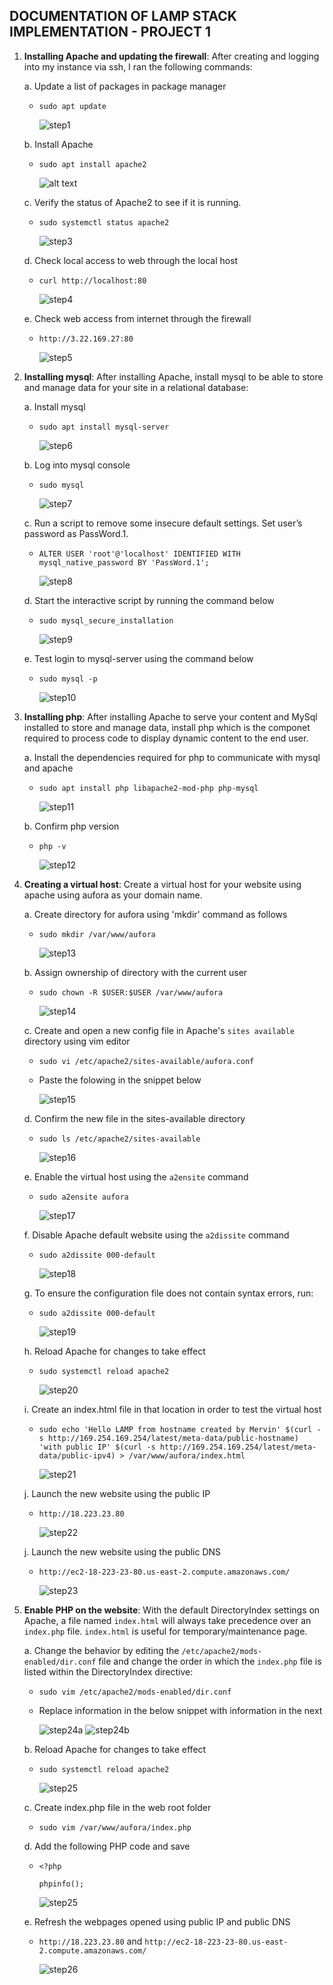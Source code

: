 ## DOCUMENTATION OF LAMP STACK IMPLEMENTATION - PROJECT 1

1. **Installing Apache and updating the firewall**: After creating and logging into my instance via ssh, I ran the following commands:

   a. Update a list of packages in package manager

   - `sudo apt update`

     ![step1](./projectPictures/step1_p1.JPG)

   b. Install Apache

   - `sudo apt install apache2`

     ![alt text](./projectPictures/step2_p1.JPG)

   c. Verify the status of Apache2 to see if it is running.

   - `sudo systemctl status apache2`

     ![step3](./projectPictures/step3_p1.JPG)

   d. Check local access to web through the local host

   - `curl http://localhost:80`

     ![step4](./projectPictures/step4_p1.JPG)

   e. Check web access from internet through the firewall

   - `http://3.22.169.27:80`

     ![step5](./projectPictures/step5_p1.JPG)

1. **Installing mysql**: After installing Apache, install mysql to be able to store and manage data for your site in a relational database:

   a. Install mysql

   - `sudo apt install mysql-server`

     ![step6](./projectPictures/step6_p1.JPG)

   b. Log into mysql console

   - `sudo mysql`

     ![step7](./projectPictures/step7_p1.JPG)

   c. Run a script to remove some insecure default settings. Set user’s password as PassWord.1.

   - `ALTER USER 'root'@'localhost' IDENTIFIED WITH mysql_native_password BY 'PassWord.1';`

     ![step8](./projectPictures/step8_p1.JPG)

   d. Start the interactive script by running the command below

   - `sudo mysql_secure_installation`

     ![step9](./projectPictures/step9_p1.JPG)

   e. Test login to mysql-server using the command below

   - `sudo mysql -p`

     ![step10](./projectPictures/step10_p1.JPG)

1. **Installing php**: After installing Apache to serve your content and MySql installed to store and manage data, install php which is the componet required to process code to display dynamic content to the end user.

   a. Install the dependencies required for php to communicate with mysql and apache

   - `sudo apt install php libapache2-mod-php php-mysql`

     ![step11](./projectPictures/step11_p1.JPG)

    b. Confirm php version

   - `php -v`

     ![step12](./projectPictures/step12_p1.JPG)


1. **Creating a virtual host**: Create a virtual host for your website using apache using aufora as your domain name.

   a. Create directory for aufora using 'mkdir' command as follows

   - `sudo mkdir /var/www/aufora`

     ![step13](./projectPictures/step13_p1.JPG)

   b. Assign ownership of directory with the current user

   - `sudo chown -R $USER:$USER /var/www/aufora`

     ![step14](./projectPictures/step14_p1.JPG)

   c. Create and open a new config file in Apache's `sites available` directory using vim editor

   - `sudo vi /etc/apache2/sites-available/aufora.conf`

   - Paste the folowing in the snippet below

     ![step15](./projectPictures/step15_p1.JPG)

   d. Confirm the new file in the sites-available directory

   - `sudo ls /etc/apache2/sites-available`

     ![step16](./projectPictures/step16_p1.JPG)

   e. Enable the virtual host using the `a2ensite` command

   - `sudo a2ensite aufora`

     ![step17](./projectPictures/step17_p1.JPG)

   f. Disable Apache default website using the `a2dissite` command

   - `sudo a2dissite 000-default`

     ![step18](./projectPictures/step18_p1.JPG)

   g. To ensure the configuration file does not contain syntax errors, run:

   - `sudo a2dissite 000-default`

     ![step19](./projectPictures/step19_p1.JPG)

   h. Reload Apache for changes to take effect

   - `sudo systemctl reload apache2`

     ![step20](./projectPictures/step20_p1.JPG)

   i. Create an index.html file in that location in order to test the virtual host

   - `sudo echo 'Hello LAMP from hostname created by Mervin' $(curl -s http://169.254.169.254/latest/meta-data/public-hostname) 'with public IP' $(curl -s http://169.254.169.254/latest/meta-data/public-ipv4) > /var/www/aufora/index.html`

     ![step21](./projectPictures/step21_p1.JPG)

   j. Launch the new website using the public IP

   - `http://18.223.23.80`

     ![step22](./projectPictures/step22_p1.JPG)

   j. Launch the new website using the public DNS

   - `http://ec2-18-223-23-80.us-east-2.compute.amazonaws.com/`

     ![step23](./projectPictures/step23_p1.JPG)

1. **Enable PHP on the website**: With the default DirectoryIndex settings on Apache, a file named `index.html` will always take precedence over an `index.php` file. `index.html` is useful for temporary/maintenance page. 

   a. Change the behavior by editing the `/etc/apache2/mods-enabled/dir.conf` file and change the order in which the `index.php` file is listed within the DirectoryIndex directive:

   - `sudo vim /etc/apache2/mods-enabled/dir.conf`
   - Replace information in the below snippet with information in the next 

     ![step24a](./projectPictures/step24a_p1.JPG)
      ![step24b](./projectPictures/step24b_p1.JPG)

   b. Reload Apache for changes to take effect

   - `sudo systemctl reload apache2`

     ![step25](./projectPictures/step20_p1.JPG)

   c. Create index.php file in the web root folder

   - `sudo vim /var/www/aufora/index.php`

   d. Add the following PHP code and save

   - `<?php`

     `phpinfo();`  

     ![step25](./projectPictures/step25_p1.JPG)

   e. Refresh the webpages opened using public IP and public DNS

   - `http://18.223.23.80` and `http://ec2-18-223-23-80.us-east-2.compute.amazonaws.com/`

     ![step26](./projectPictures/step26_p1.JPG)
